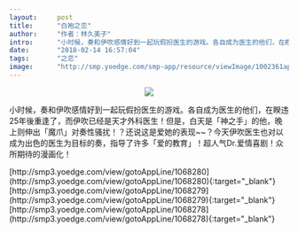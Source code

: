 ```yaml
---
layout:     post
title:      "白袍之恋"
author:     "作者：林久美子"
intro:      "小时候，奏和伊吹感情好到一起玩假扮医生的游戏。各自成为医生的他们，在睽违25年後重逢了，而伊吹已经是天才外科医生！但是，白天是「神之手」的他，晚上则伸出「魔爪」对奏性骚扰！？还说这是爱她的表现~~？今天伊吹医生也对以成为出色的医生为目标的奏，指导了许多「爱的教育」！超人气Dr.爱情喜剧！众所期待的漫画化！"
date:       "2018-02-14 16:57:04"
tags:       "之恋"
image:      "http://smp.yoedge.com/smp-app/resource/viewImage/1002361appline.png"
---
```

<div style="text-align: center">
<p><img src="http://smp.yoedge.com/smp-app/resource/viewImage/1002361appline.png"/></p>
</div>
<p class="post-meta">
<span>小时候，奏和伊吹感情好到一起玩假扮医生的游戏。各自成为医生的他们，在睽违25年後重逢了，而伊吹已经是天才外科医生！但是，白天是「神之手」的他，晚上则伸出「魔爪」对奏性骚扰！？还说这是爱她的表现~~？今天伊吹医生也对以成为出色的医生为目标的奏，指导了许多「爱的教育」！超人气Dr.爱情喜剧！众所期待的漫画化！</span>
</p>
[http://smp3.yoedge.com/view/gotoAppLine/1068280](http://smp3.yoedge.com/view/gotoAppLine/1068280){:target="_blank"}
[http://smp3.yoedge.com/view/gotoAppLine/1068279](http://smp3.yoedge.com/view/gotoAppLine/1068279){:target="_blank"}
[http://smp3.yoedge.com/view/gotoAppLine/1068278](http://smp3.yoedge.com/view/gotoAppLine/1068278){:target="_blank"}


